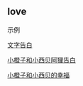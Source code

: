 ## love

示例

[文字告白](https://happycoding1024.github.io/love/文字告白/index.html)

[小橙子和小西贝阿狸告白](https://happycoding1024.github.io/love/小橙子和小西贝/index.html)

[小橙子和小西贝的幸福](https://happycoding1024.github.io/love/小橙子和小西贝的幸福/index.html)



